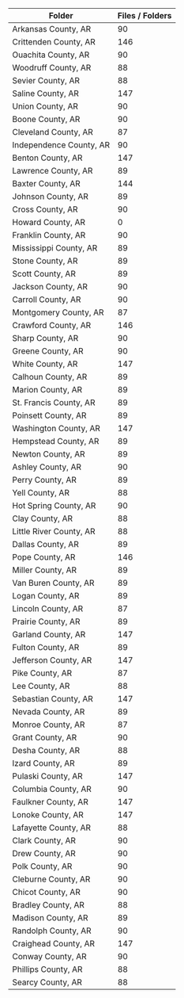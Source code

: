 | Folder                  |   Files / Folders |
|-------------------------|-------------------|
| Arkansas County, AR     |                90 |
| Crittenden County, AR   |               146 |
| Ouachita County, AR     |                90 |
| Woodruff County, AR     |                88 |
| Sevier County, AR       |                88 |
| Saline County, AR       |               147 |
| Union County, AR        |                90 |
| Boone County, AR        |                90 |
| Cleveland County, AR    |                87 |
| Independence County, AR |                90 |
| Benton County, AR       |               147 |
| Lawrence County, AR     |                89 |
| Baxter County, AR       |               144 |
| Johnson County, AR      |                89 |
| Cross County, AR        |                90 |
| Howard County, AR       |                 0 |
| Franklin County, AR     |                90 |
| Mississippi County, AR  |                89 |
| Stone County, AR        |                89 |
| Scott County, AR        |                89 |
| Jackson County, AR      |                90 |
| Carroll County, AR      |                90 |
| Montgomery County, AR   |                87 |
| Crawford County, AR     |               146 |
| Sharp County, AR        |                90 |
| Greene County, AR       |                90 |
| White County, AR        |               147 |
| Calhoun County, AR      |                89 |
| Marion County, AR       |                89 |
| St. Francis County, AR  |                89 |
| Poinsett County, AR     |                89 |
| Washington County, AR   |               147 |
| Hempstead County, AR    |                89 |
| Newton County, AR       |                89 |
| Ashley County, AR       |                90 |
| Perry County, AR        |                89 |
| Yell County, AR         |                88 |
| Hot Spring County, AR   |                90 |
| Clay County, AR         |                88 |
| Little River County, AR |                88 |
| Dallas County, AR       |                89 |
| Pope County, AR         |               146 |
| Miller County, AR       |                89 |
| Van Buren County, AR    |                89 |
| Logan County, AR        |                89 |
| Lincoln County, AR      |                87 |
| Prairie County, AR      |                89 |
| Garland County, AR      |               147 |
| Fulton County, AR       |                89 |
| Jefferson County, AR    |               147 |
| Pike County, AR         |                87 |
| Lee County, AR          |                88 |
| Sebastian County, AR    |               147 |
| Nevada County, AR       |                89 |
| Monroe County, AR       |                87 |
| Grant County, AR        |                90 |
| Desha County, AR        |                88 |
| Izard County, AR        |                89 |
| Pulaski County, AR      |               147 |
| Columbia County, AR     |                90 |
| Faulkner County, AR     |               147 |
| Lonoke County, AR       |               147 |
| Lafayette County, AR    |                88 |
| Clark County, AR        |                90 |
| Drew County, AR         |                90 |
| Polk County, AR         |                90 |
| Cleburne County, AR     |                90 |
| Chicot County, AR       |                90 |
| Bradley County, AR      |                88 |
| Madison County, AR      |                89 |
| Randolph County, AR     |                90 |
| Craighead County, AR    |               147 |
| Conway County, AR       |                90 |
| Phillips County, AR     |                88 |
| Searcy County, AR       |                88 |